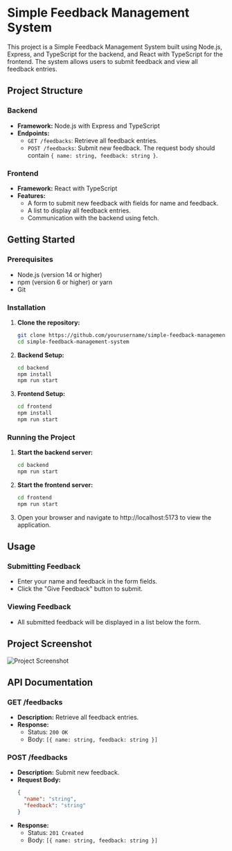 # Simple Feedback Management System

This project is a Simple Feedback Management System built using Node.js, Express, and TypeScript for the backend, and React with TypeScript for the frontend. The system allows users to submit feedback and view all feedback entries.

## Project Structure

### Backend
- **Framework:** Node.js with Express and TypeScript
- **Endpoints:**
  - `GET /feedbacks`: Retrieve all feedback entries.
  - `POST /feedbacks`: Submit new feedback. The request body should contain `{ name: string, feedback: string }`.

### Frontend
- **Framework:** React with TypeScript
- **Features:**
  - A form to submit new feedback with fields for name and feedback.
  - A list to display all feedback entries.
  - Communication with the backend using fetch.

## Getting Started

### Prerequisites

- Node.js (version 14 or higher)
- npm (version 6 or higher) or yarn
- Git

### Installation

1. **Clone the repository:**
   ```sh
   git clone https://github.com/yourusername/simple-feedback-management-system.git
   cd simple-feedback-management-system
2. **Backend Setup:**
   ```sh
   cd backend
   npm install
   npm run start
3. **Frontend Setup:**
   ```sh
   cd frontend
   npm install
   npm run start
### Running the Project

1. **Start the backend server:**
   ```sh
   cd backend
   npm run start
2. **Start the frontend server:**
   ```sh
   cd frontend
   npm run start
3. Open your browser and navigate to http://localhost:5173 to view the application.

## Usage

### Submitting Feedback

- Enter your name and feedback in the form fields.
- Click the "Give Feedback" button to submit.

### Viewing Feedback

- All submitted feedback will be displayed in a list below the form.

## Project Screenshot

![Project Screenshot](./path-to-your-screenshot-file/Screenshot_2024-06-13_at_5.38.33_PM.png)

## API Documentation

### GET /feedbacks

- **Description:** Retrieve all feedback entries.
- **Response:** 
  - Status: `200 OK`
  - Body: `[{ name: string, feedback: string }]`

### POST /feedbacks

- **Description:** Submit new feedback.
- **Request Body:**
  ```json
  {
    "name": "string",
    "feedback": "string"
  }
  
- **Response:**
  - Status: `201 Created`
  - Body: `[{ name: string, feedback: string }]`
